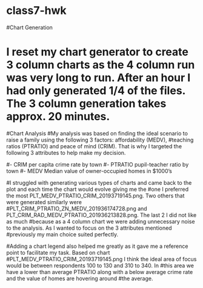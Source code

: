 # class7-hwk

#Chart Generation
# I reset my chart generator to create 3 column charts as the 4 column run was very long to run.  After an hour I had only generated 1/4 of the files.  The 3 column generation takes approx. 20 minutes.



#Chart Analysis
#My analysis was based on finding the ideal scenario to raise a family using the following 3 factors: affordability (MEDV), #teaching ratios (PTRATIO) and peace of mind (CRIM).  That is why I targeted the following 3 attributes to help make my decision.

#- CRIM per capita crime rate by town
#- PTRATIO pupil-teacher ratio by town
#- MEDV Median value of owner-occupied homes in $1000’s

#I struggled with generating various types of charts and came back to the plot and each time the chart would evolve giving me the #one I preferred the most PLT_MEDV_PTRATIO_CRIM_20193719145.png.  Two others that were generated similarly were #PLT_CRIM_PTRATIO_ZN_MEDV_201936174728.png and PLT_CRIM_RAD_MEDV_PTRATIO_201936213828.png.  The last 2 I did not like as much #because as a 4 column chart we were adding unnecessary noise to the analysis.  As I wanted to focus on the 3 attributes mentioned #previously my main choice suited perfectly.

#Adding a chart legend also helped me greatly as it gave me a reference point to facilitate my task.  Based on chart #PLT_MEDV_PTRATIO_CRIM_20193719145.png I think the ideal area of focus would be between respondents 100 to 130 and 310 to 340.  In #this area we have a lower than average PTRATIO along with a below average crime rate and the value of homes are hovering around #the average.
